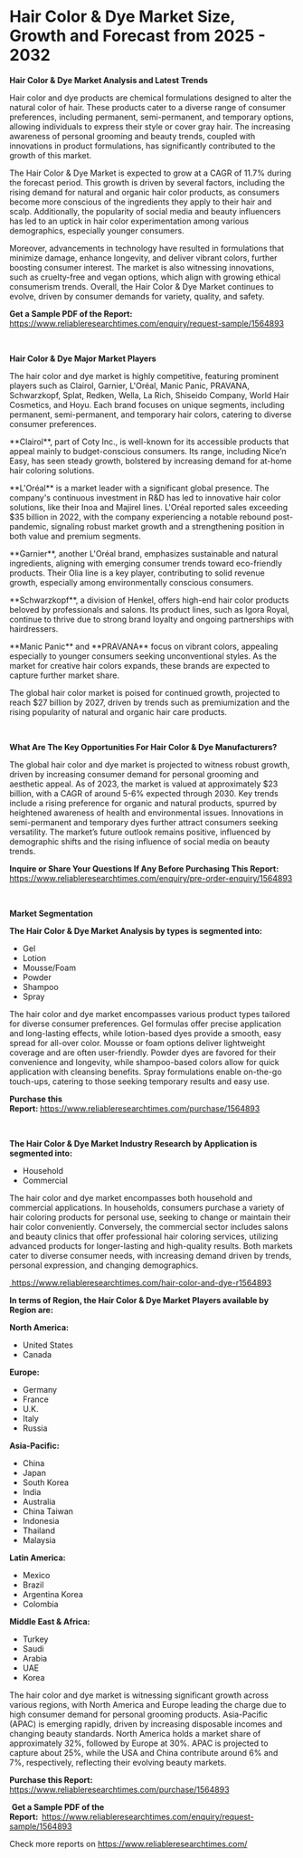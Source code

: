 <p><h1>Hair Color & Dye Market Size, Growth and Forecast from 2025 - 2032</h1></p><p><strong>Hair Color & Dye Market Analysis and Latest Trends</strong></p>
<p><p>Hair color and dye products are chemical formulations designed to alter the natural color of hair. These products cater to a diverse range of consumer preferences, including permanent, semi-permanent, and temporary options, allowing individuals to express their style or cover gray hair. The increasing awareness of personal grooming and beauty trends, coupled with innovations in product formulations, has significantly contributed to the growth of this market.</p><p>The Hair Color & Dye Market is expected to grow at a CAGR of 11.7% during the forecast period. This growth is driven by several factors, including the rising demand for natural and organic hair color products, as consumers become more conscious of the ingredients they apply to their hair and scalp. Additionally, the popularity of social media and beauty influencers has led to an uptick in hair color experimentation among various demographics, especially younger consumers.</p><p>Moreover, advancements in technology have resulted in formulations that minimize damage, enhance longevity, and deliver vibrant colors, further boosting consumer interest. The market is also witnessing innovations, such as cruelty-free and vegan options, which align with growing ethical consumerism trends. Overall, the Hair Color & Dye Market continues to evolve, driven by consumer demands for variety, quality, and safety.</p></p>
<p><strong>Get a Sample PDF of the Report:&nbsp;</strong> <a href="https://www.reliableresearchtimes.com/enquiry/request-sample/1564893?utm_campaign=2269&utm_medium=2&utm_source=Github&utm_content=ia&utm_term=05042025&utm_id=hair-color-dye">https://www.reliableresearchtimes.com/enquiry/request-sample/1564893</a></p>
<p>&nbsp;</p>
<p><strong>Hair Color & Dye Major Market Players</strong></p>
<p><p>The hair color and dye market is highly competitive, featuring prominent players such as Clairol, Garnier, L'Oréal, Manic Panic, PRAVANA, Schwarzkopf, Splat, Redken, Wella, La Rich, Shiseido Company, World Hair Cosmetics, and Hoyu. Each brand focuses on unique segments, including permanent, semi-permanent, and temporary hair colors, catering to diverse consumer preferences.</p><p>**Clairol**, part of Coty Inc., is well-known for its accessible products that appeal mainly to budget-conscious consumers. Its range, including Nice’n Easy, has seen steady growth, bolstered by increasing demand for at-home hair coloring solutions.</p><p>**L'Oréal** is a market leader with a significant global presence. The company's continuous investment in R&D has led to innovative hair color solutions, like their Inoa and Majirel lines. L'Oréal reported sales exceeding $35 billion in 2022, with the company experiencing a notable rebound post-pandemic, signaling robust market growth and a strengthening position in both value and premium segments.</p><p>**Garnier**, another L'Oréal brand, emphasizes sustainable and natural ingredients, aligning with emerging consumer trends toward eco-friendly products. Their Olia line is a key player, contributing to solid revenue growth, especially among environmentally conscious consumers.</p><p>**Schwarzkopf**, a division of Henkel, offers high-end hair color products beloved by professionals and salons. Its product lines, such as Igora Royal, continue to thrive due to strong brand loyalty and ongoing partnerships with hairdressers.</p><p>**Manic Panic** and **PRAVANA** focus on vibrant colors, appealing especially to younger consumers seeking unconventional styles. As the market for creative hair colors expands, these brands are expected to capture further market share.</p><p>The global hair color market is poised for continued growth, projected to reach $27 billion by 2027, driven by trends such as premiumization and the rising popularity of natural and organic hair care products.</p></p>
<p>&nbsp;</p>
<p><strong>What Are The Key Opportunities For Hair Color & Dye Manufacturers?</strong></p>
<p><p>The global hair color and dye market is projected to witness robust growth, driven by increasing consumer demand for personal grooming and aesthetic appeal. As of 2023, the market is valued at approximately $23 billion, with a CAGR of around 5-6% expected through 2030. Key trends include a rising preference for organic and natural products, spurred by heightened awareness of health and environmental issues. Innovations in semi-permanent and temporary dyes further attract consumers seeking versatility. The market’s future outlook remains positive, influenced by demographic shifts and the rising influence of social media on beauty trends.</p></p>
<p><strong>Inquire or Share Your Questions If Any Before Purchasing This Report:</strong> <a href="https://www.reliableresearchtimes.com/enquiry/pre-order-enquiry/1564893?utm_campaign=2269&utm_medium=2&utm_source=Github&utm_content=ia&utm_term=05042025&utm_id=hair-color-dye">https://www.reliableresearchtimes.com/enquiry/pre-order-enquiry/1564893</a></p>
<p>&nbsp;</p>
<p><strong>Market Segmentation</strong></p>
<p><strong>The Hair Color & Dye Market Analysis by types is segmented into:</strong></p>
<p><ul><li>Gel</li><li>Lotion</li><li>Mousse/Foam</li><li>Powder</li><li>Shampoo</li><li>Spray</li></ul></p>
<p><p>The hair color and dye market encompasses various product types tailored for diverse consumer preferences. Gel formulas offer precise application and long-lasting effects, while lotion-based dyes provide a smooth, easy spread for all-over color. Mousse or foam options deliver lightweight coverage and are often user-friendly. Powder dyes are favored for their convenience and longevity, while shampoo-based colors allow for quick application with cleansing benefits. Spray formulations enable on-the-go touch-ups, catering to those seeking temporary results and easy use.</p></p>
<p><strong>Purchase this Report:&nbsp;</strong><a href="https://www.reliableresearchtimes.com/purchase/1564893?utm_campaign=2269&utm_medium=2&utm_source=Github&utm_content=ia&utm_term=05042025&utm_id=hair-color-dye">https://www.reliableresearchtimes.com/purchase/1564893</a></p>
<p>&nbsp;</p>
<p><strong>The Hair Color & Dye Market Industry Research by Application is segmented into:</strong></p>
<p><ul><li>Household</li><li>Commercial</li></ul></p>
<p><p>The hair color and dye market encompasses both household and commercial applications. In households, consumers purchase a variety of hair coloring products for personal use, seeking to change or maintain their hair color conveniently. Conversely, the commercial sector includes salons and beauty clinics that offer professional hair coloring services, utilizing advanced products for longer-lasting and high-quality results. Both markets cater to diverse consumer needs, with increasing demand driven by trends, personal expression, and changing demographics.</p></p>
<p><a href="https://www.reliableresearchtimes.com/hair-color-and-dye-r1564893?utm_campaign=2269&utm_medium=2&utm_source=Github&utm_content=ia&utm_term=05042025&utm_id=hair-color-dye">&nbsp;https://www.reliableresearchtimes.com/hair-color-and-dye-r1564893</a></p>
<p><strong>In terms of Region, the Hair Color & Dye Market Players available by Region are:</strong></p>
<p>
    <p> <strong> North America: </strong>
        <ul>
            <li>United States</li>
            <li>Canada</li>
        </ul>
        </p> 
    <p> <strong> Europe: </strong>
        <ul>
            <li>Germany</li>
            <li>France</li>
            <li>U.K.</li>
            <li>Italy</li>
            <li>Russia</li>
        </ul>
        </p> 
    <p> <strong> Asia-Pacific: </strong>
        <ul>
            <li>China</li>
            <li>Japan</li>
            <li>South Korea</li>
            <li>India</li>
            <li>Australia</li>
            <li>China Taiwan</li>
            <li>Indonesia</li>
            <li>Thailand</li>
            <li>Malaysia</li>
        </ul>
        </p> 
    <p> <strong> Latin America: </strong>
        <ul>
            <li>Mexico</li>
            <li>Brazil</li>
            <li>Argentina Korea</li>
            <li>Colombia</li>
        </ul>
        </p> 
    <p> <strong> Middle East & Africa: </strong>
        <ul>
            <li>Turkey</li>
            <li>Saudi</li>
            <li>Arabia</li>
            <li>UAE</li>
            <li>Korea</li>
        </ul>
    </p>
    </p>
<p><p>The hair color and dye market is witnessing significant growth across various regions, with North America and Europe leading the charge due to high consumer demand for personal grooming products. Asia-Pacific (APAC) is emerging rapidly, driven by increasing disposable incomes and changing beauty standards. North America holds a market share of approximately 32%, followed by Europe at 30%. APAC is projected to capture about 25%, while the USA and China contribute around 6% and 7%, respectively, reflecting their evolving beauty markets.</p></p>
<p><strong>Purchase this Report: </strong><a href="https://www.reliableresearchtimes.com/purchase/1564893?utm_campaign=2269&utm_medium=2&utm_source=Github&utm_content=ia&utm_term=05042025&utm_id=hair-color-dye">https://www.reliableresearchtimes.com/purchase/1564893</a></p>
<p>&nbsp;<strong>Get a Sample PDF of the Report:&nbsp;&nbsp;</strong><a href="https://www.reliableresearchtimes.com/enquiry/request-sample/1564893?utm_campaign=2269&utm_medium=2&utm_source=Github&utm_content=ia&utm_term=05042025&utm_id=hair-color-dye">https://www.reliableresearchtimes.com/enquiry/request-sample/1564893</a></p>
<p><strong></strong></p>
<p>Check more reports on <a href="https://www.reliableresearchtimes.com/?utm_campaign=2269&utm_medium=2&utm_source=Github&utm_content=ia&utm_term=05042025&utm_id=hair-color-dye">https://www.reliableresearchtimes.com/</a></p>